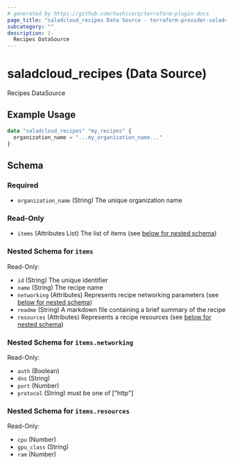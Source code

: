 ```yaml
---
# generated by https://github.com/hashicorp/terraform-plugin-docs
page_title: "saladcloud_recipes Data Source - terraform-provider-saladcloud"
subcategory: ""
description: |-
  Recipes DataSource
---
```


# saladcloud_recipes (Data Source)

Recipes DataSource

## Example Usage

```terraform
data "saladcloud_recipes" "my_recipes" {
  organization_name = "...my_organization_name..."
}
```

<!-- schema generated by tfplugindocs -->
## Schema

### Required

- `organization_name` (String) The unique organization name

### Read-Only

- `items` (Attributes List) The list of items (see [below for nested schema](#nestedatt--items))

<a id="nestedatt--items"></a>
### Nested Schema for `items`

Read-Only:

- `id` (String) The unique identifier
- `name` (String) The recipe name
- `networking` (Attributes) Represents recipe networking parameters (see [below for nested schema](#nestedatt--items--networking))
- `readme` (String) A markdown file containing a brief summary of the recipe
- `resources` (Attributes) Represents a recipe resources (see [below for nested schema](#nestedatt--items--resources))

<a id="nestedatt--items--networking"></a>
### Nested Schema for `items.networking`

Read-Only:

- `auth` (Boolean)
- `dns` (String)
- `port` (Number)
- `protocol` (String) must be one of ["http"]


<a id="nestedatt--items--resources"></a>
### Nested Schema for `items.resources`

Read-Only:

- `cpu` (Number)
- `gpu_class` (String)
- `ram` (Number)


